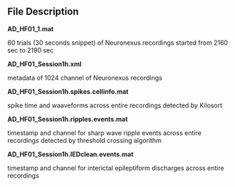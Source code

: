## File Description

**AD_HF01_1.mat**

60 trials (30 seconds snippet) of Neuronexus recordings started from 2160 sec to 2190 sec

**AD_HF01_Session1h.xml**

metadata of 1024 channel of Neuronexus recordings

**AD_HF01_Session1h.spikes.cellinfo.mat**

spike time and waaveforms across entire recordings detected by Kilosort

**AD_HF01_Session1h.ripples.events.mat**

timestamp and channel for sharp wave ripple events across entire recordings detected by threshold crossing algorithm

**AD_HF01_Session1h.IEDclean.events.mat**

timestamp and channel for interictal epileptiform discharges across entire recordings
